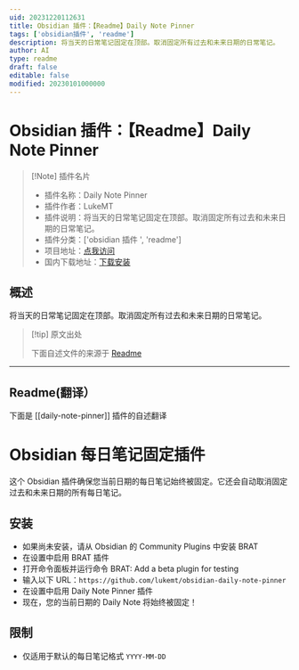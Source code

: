 ```yaml
---
uid: 20231220112631
title: Obsidian 插件：【Readme】Daily Note Pinner
tags: ['obsidian插件', 'readme']
description: 将当天的日常笔记固定在顶部。取消固定所有过去和未来日期的日常笔记。
author: AI
type: readme
draft: false
editable: false
modified: 20230101000000
---
```


# Obsidian 插件：【Readme】Daily Note Pinner

> [!Note] 插件名片
> - 插件名称：Daily Note Pinner
> - 插件作者：LukeMT
> - 插件说明：将当天的日常笔记固定在顶部。取消固定所有过去和未来日期的日常笔记。
> - 插件分类：['obsidian 插件 ', 'readme']
> - 项目地址：[点我访问](https://github.com/lukemt/obsidian-daily-note-pinner)
> - 国内下载地址：[下载安装](https://pkmer.cn/products/plugin/pluginMarket/?daily-note-pinner)

## 概述

将当天的日常笔记固定在顶部。取消固定所有过去和未来日期的日常笔记。

> [!tip] 原文出处
>
>下面自述文件的来源于 [Readme](https://ghproxy.net/https://raw.githubusercontent.com/lukemt/obsidian-daily-note-pinner/main/README.md)

---

## Readme(翻译）

下面是 [[daily-note-pinner]] 插件的自述翻译

# Obsidian 每日笔记固定插件

这个 Obsidian 插件确保您当前日期的每日笔记始终被固定。它还会自动取消固定过去和未来日期的所有每日笔记。

## 安装

- 如果尚未安装，请从 Obsidian 的 Community Plugins 中安装 BRAT
- 在设置中启用 BRAT 插件
- 打开命令面板并运行命令 BRAT: Add a beta plugin for testing
- 输入以下 URL：`https://github.com/lukemt/obsidian-daily-note-pinner`
- 在设置中启用 Daily Note Pinner 插件
- 现在，您的当前日期的 Daily Note 将始终被固定！

## 限制

- 仅适用于默认的每日笔记格式 `YYYY-MM-DD`




